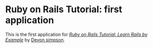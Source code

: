# Ruby on Rails Tutorial: first application

This is the first application for
[*Ruby on Rails Tutorial: Learn Rails by Example*](http://railstutorial.org/)
by [Devon simpson](http://michaelhartl.com/).
